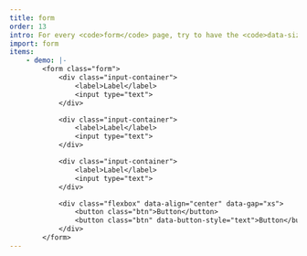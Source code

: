 ```yaml
---
title: form
order: 13
intro: For every <code>form</code> page, try to have the <code>data-size</code> set to <code>form</code> on your <code>main</code> component.
import: form
items:
    - demo: |-
        <form class="form">
            <div class="input-container">
                <label>Label</label>
                <input type="text">
            </div>

            <div class="input-container">
                <label>Label</label>
                <input type="text">
            </div>

            <div class="input-container">
                <label>Label</label>
                <input type="text">
            </div>

            <div class="flexbox" data-align="center" data-gap="xs">
                <button class="btn">Button</button>
                <button class="btn" data-button-style="text">Button</button>
            </div>
        </form>
---
```


